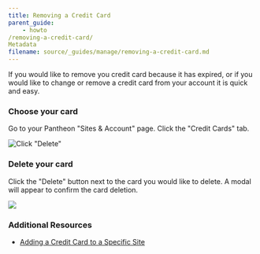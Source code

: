 ```yaml
---
title: Removing a Credit Card
parent_guide:
    - howto
/removing-a-credit-card/
Metadata
filename: source/_guides/manage/removing-a-credit-card.md
---
```


If you would like to remove you credit card because it has expired, or if you would like to change or remove a credit card from your account it is quick and easy.

### Choose your card

Go to your Pantheon "Sites & Account" page. Click the "Credit Cards" tab.

![Click "Delete"](https://pantheon-systems.desk.com/customer/portal/attachments/92337)

### Delete your card

Click the "Delete" button next to the card you would like to delete. A modal will appear to confirm the card deletion. 

![](https://pantheon-systems.desk.com/customer/portal/attachments/92342)

### Additional Resources

- [Adding a Credit Card to a Specific Site](/documentation/howto/add-a-credit-card-to-a-site/-add-a-credit-card-to-a-specific-site)


